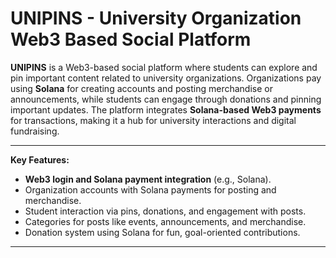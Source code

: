 # UNIPINS - University Organization Web3 Based Social Platform

**UNIPINS** is a Web3-based social platform where students can explore and pin important content related to university organizations. Organizations pay using **Solana** for creating accounts and posting merchandise or announcements, while students can engage through donations and pinning important updates. The platform integrates **Solana-based Web3 payments** for transactions, making it a hub for university interactions and digital fundraising.

---

**Key Features:**

- **Web3 login and Solana payment integration** (e.g., Solana).
- Organization accounts with Solana payments for posting and merchandise.
- Student interaction via pins, donations, and engagement with posts.
- Categories for posts like events, announcements, and merchandise.
- Donation system using Solana for fun, goal-oriented contributions.

---


